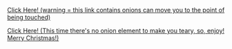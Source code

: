 <a href="hbd.html"> Click Here! (warning = this link contains onions can move you to the point of being touched) </a>

<a href="index.html"> Click Here! (This time there's no onion element to make you teary, so, enjoy! Merry Christmas!) </a>
